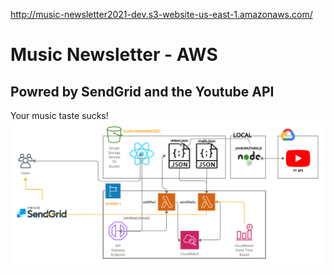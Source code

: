 http://music-newsletter2021-dev.s3-website-us-east-1.amazonaws.com/
# Music Newsletter - AWS
## Powred by SendGrid and the Youtube API

Your music taste sucks!  
![Alt text](architecture.jpg?raw=true "architecture")
